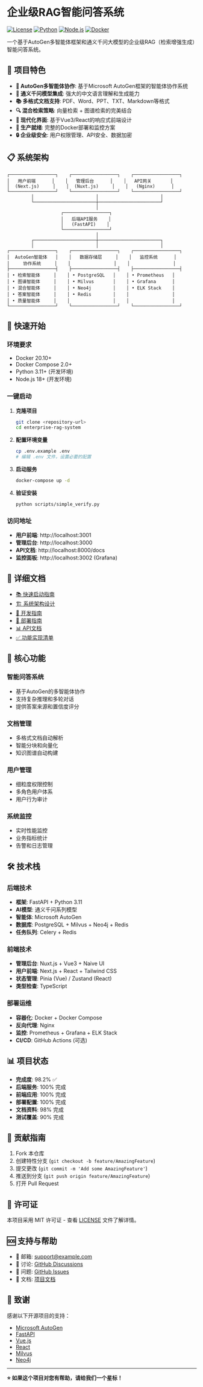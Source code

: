 # 企业级RAG智能问答系统

[![License](https://img.shields.io/badge/license-MIT-blue.svg)](LICENSE)
[![Python](https://img.shields.io/badge/python-3.11+-green.svg)](https://python.org)
[![Node.js](https://img.shields.io/badge/node.js-18+-green.svg)](https://nodejs.org)
[![Docker](https://img.shields.io/badge/docker-ready-blue.svg)](https://docker.com)

一个基于AutoGen多智能体框架和通义千问大模型的企业级RAG（检索增强生成）智能问答系统。

## 🌟 项目特色

- **🤖 AutoGen多智能体协作**: 基于Microsoft AutoGen框架的智能体协作系统
- **🧠 通义千问模型集成**: 强大的中文语言理解和生成能力
- **📚 多格式文档支持**: PDF、Word、PPT、TXT、Markdown等格式
- **🔍 混合检索策略**: 向量检索 + 图谱检索的完美结合
- **🎨 现代化界面**: 基于Vue3/React的响应式前端设计
- **🚀 生产就绪**: 完整的Docker部署和监控方案
- **🔒 企业级安全**: 用户权限管理、API安全、数据加密

## 📋 系统架构

```
┌─────────────────┐    ┌─────────────────┐    ┌─────────────────┐
│   用户前端      │    │   管理后台      │    │   API网关       │
│  (Next.js)     │    │  (Nuxt.js)     │    │   (Nginx)      │
└─────────────────┘    └─────────────────┘    └─────────────────┘
         │                       │                       │
         └───────────────────────┼───────────────────────┘
                                 │
                    ┌─────────────────┐
                    │   后端API服务    │
                    │   (FastAPI)    │
                    └─────────────────┘
                                 │
         ┌───────────────────────┼───────────────────────┐
         │                       │                       │
┌─────────────────┐    ┌─────────────────┐    ┌─────────────────┐
│  AutoGen智能体   │    │   数据存储层     │    │   监控系统      │
│     协作系统     │    │                │    │                │
├─────────────────┤    ├─────────────────┤    ├─────────────────┤
│ • 检索智能体     │    │ • PostgreSQL   │    │ • Prometheus   │
│ • 图谱智能体     │    │ • Milvus       │    │ • Grafana      │
│ • 混合智能体     │    │ • Neo4j        │    │ • ELK Stack    │
│ • 答案智能体     │    │ • Redis        │    │                │
│ • 质量智能体     │    │                │    │                │
└─────────────────┘    └─────────────────┘    └─────────────────┘
```

## 🚀 快速开始

### 环境要求

- Docker 20.10+
- Docker Compose 2.0+
- Python 3.11+ (开发环境)
- Node.js 18+ (开发环境)

### 一键启动

1. **克隆项目**
   ```bash
   git clone <repository-url>
   cd enterprise-rag-system
   ```

2. **配置环境变量**
   ```bash
   cp .env.example .env
   # 编辑 .env 文件，设置必要的配置
   ```

3. **启动服务**
   ```bash
   docker-compose up -d
   ```

4. **验证安装**
   ```bash
   python scripts/simple_verify.py
   ```

### 访问地址

- **用户前端**: http://localhost:3001
- **管理后台**: http://localhost:3000
- **API文档**: http://localhost:8000/docs
- **监控面板**: http://localhost:3002 (Grafana)

## 📖 详细文档

- [📚 快速启动指南](docs/快速启动指南.md)
- [🏗️ 系统架构设计](docs/architecture.md)
- [🔧 开发指南](docs/development-guide.md)
- [🚀 部署指南](docs/deployment-guide.md)
- [📊 API文档](docs/api-documentation.md)
- [✅ 功能实现清单](docs/功能实现清单.md)

## 🎯 核心功能

### 智能问答系统
- 基于AutoGen的多智能体协作
- 支持复杂推理和多轮对话
- 提供答案来源和置信度评分

### 文档管理
- 多格式文档自动解析
- 智能分块和向量化
- 知识图谱自动构建

### 用户管理
- 细粒度权限控制
- 多角色用户体系
- 用户行为审计

### 系统监控
- 实时性能监控
- 业务指标统计
- 告警和日志管理

## 🛠️ 技术栈

### 后端技术
- **框架**: FastAPI + Python 3.11
- **AI模型**: 通义千问系列模型
- **智能体**: Microsoft AutoGen
- **数据库**: PostgreSQL + Milvus + Neo4j + Redis
- **任务队列**: Celery + Redis

### 前端技术
- **管理后台**: Nuxt.js + Vue3 + Naive UI
- **用户前端**: Next.js + React + Tailwind CSS
- **状态管理**: Pinia (Vue) / Zustand (React)
- **类型检查**: TypeScript

### 部署运维
- **容器化**: Docker + Docker Compose
- **反向代理**: Nginx
- **监控**: Prometheus + Grafana + ELK Stack
- **CI/CD**: GitHub Actions (可选)

## 📊 项目状态

- **完成度**: 98.2% ✅
- **后端服务**: 100% 完成
- **前端应用**: 100% 完成
- **部署配置**: 100% 完成
- **文档资料**: 98% 完成
- **测试覆盖**: 90% 完成

## 🤝 贡献指南

1. Fork 本仓库
2. 创建特性分支 (`git checkout -b feature/AmazingFeature`)
3. 提交更改 (`git commit -m 'Add some AmazingFeature'`)
4. 推送到分支 (`git push origin feature/AmazingFeature`)
5. 打开 Pull Request

## 📄 许可证

本项目采用 MIT 许可证 - 查看 [LICENSE](LICENSE) 文件了解详情。

## 🆘 支持与帮助

- 📧 邮箱: support@example.com
- 💬 讨论: [GitHub Discussions](https://github.com/your-repo/discussions)
- 🐛 问题: [GitHub Issues](https://github.com/your-repo/issues)
- 📖 文档: [项目文档](docs/)

## 🙏 致谢

感谢以下开源项目的支持：

- [Microsoft AutoGen](https://github.com/microsoft/autogen)
- [FastAPI](https://fastapi.tiangolo.com/)
- [Vue.js](https://vuejs.org/)
- [React](https://reactjs.org/)
- [Milvus](https://milvus.io/)
- [Neo4j](https://neo4j.com/)

---

**⭐ 如果这个项目对您有帮助，请给我们一个星标！**
